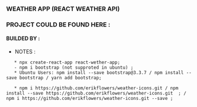 ### WEATHER APP (REACT WEATHER API)


### PROJECT COULD BE FOUND HERE :

#### BUILDED BY : 

* NOTES :

```
   * npx create-react-app react-wether-app;
   - npm i bootstrap (not supproted in ubuntu) ;
   * Ubuntu Users: npm install --save bootstrap@3.3.7 / npm install --save bootstrap / yarn add bootstrap;

   * npm i https://github.com/erikflowers/weather-icons.git / npm install --save https://github.com/erikflowers/weather-icons.git  ; / npm i https://github.com/erikflowers/weather-icons.git --save ;

```` 